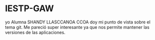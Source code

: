 # IESTP-GAW
yo Alumna SHANDY LLASCCANOA CCOA doy mi punto de vista sobre el tema git.   Me pareció super interesante ya que nos permite mantener las versiones de las aplicaciones.